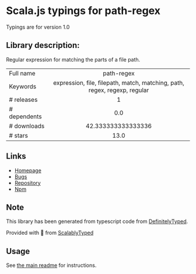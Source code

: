 
# Scala.js typings for path-regex

Typings are for version 1.0

## Library description:
Regular expression for matching the parts of a file path.

|                    |                 |
| ------------------ | :-------------: |
| Full name          | path-regex |
| Keywords           | expression, file, filepath, match, matching, path, regex, regexp, regular |
| # releases         | 1 |
| # dependents       | 0.0 |
| # downloads        | 42.333333333333336 |
| # stars            | 13.0 |

## Links
- [Homepage](https://github.com/regexps/path-regex)
- [Bugs](https://github.com/regexps/path-regex/issues)
- [Repository](https://github.com/regexps/path-regex)
- [Npm](https://www.npmjs.com/package/path-regex)
    


## Note
This library has been generated from typescript code from [DefinitelyTyped](https://definitelytyped.org).

Provided with :purple_heart: from [ScalablyTyped](https://github.com/oyvindberg/ScalablyTyped)

## Usage
See [the main readme](../../readme.md) for instructions.


